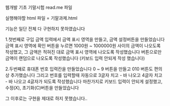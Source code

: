 웹개발 기초 기말시험 read.me 파일 

실행해야할 html 파일 = 기말과제.html

기능은 일단 전체 다 구현하지 못하였습니다

1.첫번째로 구입 금액 입력에서 금액 표시 영역을 만들고, 금액 설정버튼을 만들었습니다
  금액 표시 영역에 확인 버튼을 누르면 1000원 ~ 1000000원 사이의 금액이 나오도록 작성했고,
  그 금액은 적혀진 대로 금액 표시 영역에 나오도록 작성했습니다
  버튼으로만 금액이 랜덤으로 나오도록 작성했습니다 (키보드 입력 안되게 작성 했습니다)

2.두번째로 휴대폰 번호 입력칸을 만들었습니다
  0 ~ 9 버튼을 만들고 010 버튼도 편의상 추가했습니다
  그리고 번호를 입력할때 자동으로 3글자 치고 - 바 나오고 4글자 치고 - 바 나오고 4글자가 되도록 작성했습니다 
  마찬가지로 키보드 입력이 안되게 설정했고, 수정(X), 초기화(C)버튼을 만들었습니다
  
그 이후로는 구현을 제대로 하지 못했습니다..
  
